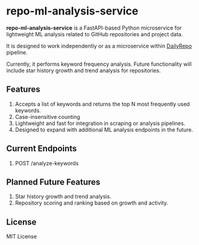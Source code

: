 # repo-ml-analysis-service

**repo-ml-analysis-service** is a FastAPI-based Python microservice for lightweight
ML analysis related to GitHub repositories and project data.

It is designed to work independently or as a microservice within
[DailyRepo](https://github.com/tianpai/dailyrepo) pipeline.

Currently, it performs keyword frequency analysis. Future functionality will
include star history growth and trend analysis for repositories.

## Features

1. Accepts a list of keywords and returns the top N most frequently used keywords.
2. Case-insensitive counting
3. Lightweight and fast for integration in scraping or analysis
   pipelines.
4. Designed to expand with additional ML analysis endpoints in the
   future.

## Current Endpoints

1. POST /analyze-keywords

## Planned Future Features

1. Star history growth and trend analysis.
2. Repository scoring and ranking based on growth and activity.

## License

MIT License
